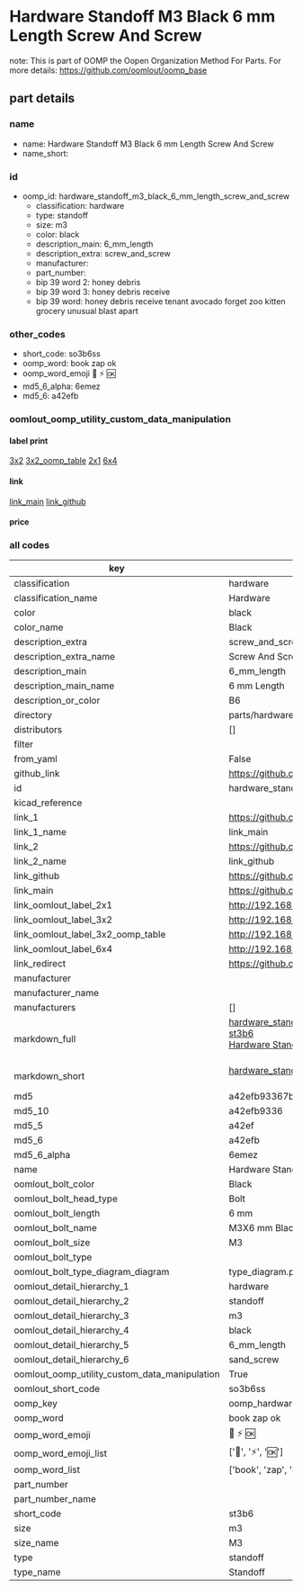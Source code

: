 # Hardware Standoff M3 Black 6 mm Length Screw And Screw  

note: This is part of OOMP the Oopen Organization Method For Parts. For more details: https://github.com/oomlout/oomp_base

##  part details
  







### name
* name: Hardware Standoff M3 Black 6 mm Length Screw And Screw
* name_short: 
### id
* oomp_id: hardware_standoff_m3_black_6_mm_length_screw_and_screw
  * classification: hardware
  * type: standoff
  * size: m3
  * color: black
  * description_main: 6_mm_length
  * description_extra: screw_and_screw
  * manufacturer: 
  * part_number: 
  * bip 39 word 2: honey debris
  * bip 39 word 3: honey debris receive
  * bip 39 word: honey debris receive tenant avocado forget zoo kitten grocery unusual blast apart

### other_codes
* short_code: so3b6ss
* oomp_word: book zap ok
* oomp_word_emoji :book: :zap: :ok:
* md5_6_alpha: 6emez
* md5_6: a42efb






### oomlout_oomp_utility_custom_data_manipulation
#### label print
[3x2](http://192.168.1.245:1112/?label=oomp%206emez)
[3x2_oomp_table](http://192.168.1.108:1112/?label=oomp%206emez)
[2x1](http://192.168.1.242:1112/?label=oomp%206emez)
[6x4](http://192.168.1.55:1112/?label=oomp%206emez)    

#### link

[link_main](https://github.com/oomlout/oomlout_oomp_version_1_messy/tree/main/parts/hardware_standoff_m3_black_6_mm_length_screw_and_screw) [link_github](https://github.com/oomlout/oomlout_oomp_version_1_messy/tree/main/parts/hardware_standoff_m3_black_6_mm_length_screw_and_screw)                             

#### price







### all codes 
| key | value |  
| --- | --- |  
| classification | hardware |  
| classification_name | Hardware |  
| color | black |  
| color_name | Black |  
| description_extra | screw_and_screw |  
| description_extra_name | Screw And Screw |  
| description_main | 6_mm_length |  
| description_main_name | 6 mm Length |  
| description_or_color | B6 |  
| directory | parts/hardware_standoff_m3_black_6_mm_length_screw_and_screw |  
| distributors | [] |  
| filter |  |  
| from_yaml | False |  
| github_link | https://github.com/oomlout/oomlout_oomp_part_src/tree/main/parts/hardware_standoff_m3_black_6_mm_length_screw_and_screw |  
| id | hardware_standoff_m3_black_6_mm_length_screw_and_screw |  
| kicad_reference |  |  
| link_1 | https://github.com/oomlout/oomlout_oomp_version_1_messy/tree/main/parts/hardware_standoff_m3_black_6_mm_length_screw_and_screw |  
| link_1_name | link_main |  
| link_2 | https://github.com/oomlout/oomlout_oomp_version_1_messy/tree/main/parts/hardware_standoff_m3_black_6_mm_length_screw_and_screw |  
| link_2_name | link_github |  
| link_github | https://github.com/oomlout/oomlout_oomp_version_1_messy/tree/main/parts/hardware_standoff_m3_black_6_mm_length_screw_and_screw |  
| link_main | https://github.com/oomlout/oomlout_oomp_version_1_messy/tree/main/parts/hardware_standoff_m3_black_6_mm_length_screw_and_screw |  
| link_oomlout_label_2x1 | http://192.168.1.242:1112/?label=oomp%206emez |  
| link_oomlout_label_3x2 | http://192.168.1.245:1112/?label=oomp%206emez |  
| link_oomlout_label_3x2_oomp_table | http://192.168.1.108:1112/?label=oomp%206emez |  
| link_oomlout_label_6x4 | http://192.168.1.55:1112/?label=oomp%206emez |  
| link_redirect | https://github.com/oomlout/oomlout_oomp_version_1_messy/tree/main/parts/hardware_standoff_m3_black_6_mm_length_screw_and_screw |  
| manufacturer |  |  
| manufacturer_name |  |  
| manufacturers | [] |  
| markdown_full | [hardware_standoff_m3_black_6_mm_length_screw_and_screw](none)<br>[st3b6](none)<br>[Hardware Standoff M3 Black 6 Mm Length Screw And Screw](none)<br><br> |  
| markdown_short | [hardware_standoff_m3_black_6_mm_length_screw_and_screw](none)<br><br> |  
| md5 | a42efb93367b5ffd6d07fdf1670e1b69 |  
| md5_10 | a42efb9336 |  
| md5_5 | a42ef |  
| md5_6 | a42efb |  
| md5_6_alpha | 6emez |  
| name | Hardware Standoff M3 Black 6 mm Length Screw And Screw |  
| oomlout_bolt_color | Black |  
| oomlout_bolt_head_type | Bolt |  
| oomlout_bolt_length | 6 mm |  
| oomlout_bolt_name |  M3X6 mm Black (Bolt) |  
| oomlout_bolt_size | M3 |  
| oomlout_bolt_type |  |  
| oomlout_bolt_type_diagram_diagram | type_diagram.png |  
| oomlout_detail_hierarchy_1 | hardware |  
| oomlout_detail_hierarchy_2 | standoff |  
| oomlout_detail_hierarchy_3 | m3 |  
| oomlout_detail_hierarchy_4 | black |  
| oomlout_detail_hierarchy_5 | 6_mm_length |  
| oomlout_detail_hierarchy_6 | sand_screw |  
| oomlout_oomp_utility_custom_data_manipulation | True |  
| oomlout_short_code | so3b6ss |  
| oomp_key | oomp_hardware_standoff_m3_black_6_mm_length_screw_and_screw |  
| oomp_word | book zap ok |  
| oomp_word_emoji | :book: :zap: :ok: |  
| oomp_word_emoji_list | [':book:', ':zap:', ':ok:'] |  
| oomp_word_list | ['book', 'zap', 'ok'] |  
| part_number |  |  
| part_number_name |  |  
| short_code | st3b6 |  
| size | m3 |  
| size_name | M3 |  
| type | standoff |  
| type_name | Standoff |  
